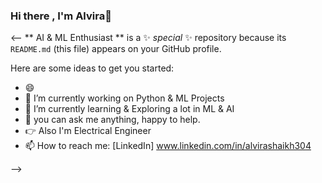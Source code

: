 ### Hi there , I'm Alvira👋

<--
** AI & ML  Enthusiast ** is a ✨ _special_ ✨ repository because its `README.md` (this file) appears on your GitHub profile.

Here are some ideas to get you started:
- 😄 
- 🔭 I’m currently working on Python & ML Projects
- 🌱 I’m currently learning & Exploring a lot in ML & AI
- 💬 you can ask me anything, happy to help.
- 👉 Also I'm Electrical Engineer
- 📫 How to reach me: [LinkedIn] www.linkedin.com/in/alvirashaikh304

-->
